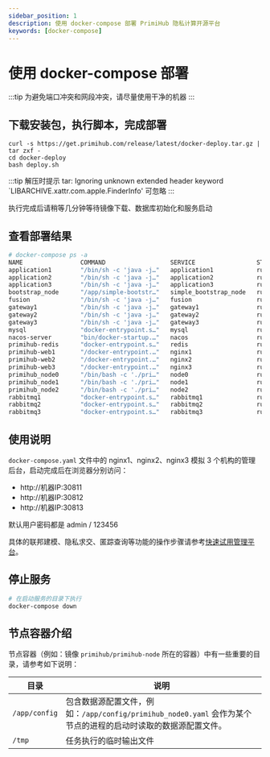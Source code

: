 ```yaml
---
sidebar_position: 1
description: 使用 docker-compose 部署 PrimiHub 隐私计算开源平台
keywords: [docker-compose]
---
```


# 使用 docker-compose 部署

:::tip
为避免端口冲突和网段冲突，请尽量使用干净的机器
:::

## 下载安装包，执行脚本，完成部署

```shell
curl -s https://get.primihub.com/release/latest/docker-deploy.tar.gz | tar zxf -
cd docker-deploy
bash deploy.sh
```

:::tip
解压时提示 tar: Ignoring unknown extended header keyword `LIBARCHIVE.xattr.com.apple.FinderInfo' 可忽略
:::

执行完成后请稍等几分钟等待镜像下载、数据库初始化和服务启动

## 查看部署结果

```bash
# docker-compose ps -a
NAME                COMMAND                  SERVICE                 STATUS              PORTS
application1        "/bin/sh -c 'java -j…"   application1            running             
application2        "/bin/sh -c 'java -j…"   application2            running             
application3        "/bin/sh -c 'java -j…"   application3            running             
bootstrap_node      "/app/simple-bootstr…"   simple_bootstrap_node   running             4001/tcp
fusion              "/bin/sh -c 'java -j…"   fusion                  running             
gateway1            "/bin/sh -c 'java -j…"   gateway1                running             
gateway2            "/bin/sh -c 'java -j…"   gateway2                running             
gateway3            "/bin/sh -c 'java -j…"   gateway3                running             
mysql               "docker-entrypoint.s…"   mysql                   running             0.0.0.0:3306->3306/tcp, :::3306->3306/tcp
nacos-server        "bin/docker-startup.…"   nacos                   running             0.0.0.0:8848->8848/tcp, 0.0.0.0:9555->9555/tcp, 0.0.0.0:9848->9848/tcp, :::8848->8848/tcp, :::9555->9555/tcp, :::9848->9848/tcp
primihub-redis      "docker-entrypoint.s…"   redis                   running             6379/tcp
primihub-web1       "/docker-entrypoint.…"   nginx1                  running             0.0.0.0:30811->80/tcp, :::30811->80/tcp
primihub-web2       "/docker-entrypoint.…"   nginx2                  running             0.0.0.0:30812->80/tcp, :::30812->80/tcp
primihub-web3       "/docker-entrypoint.…"   nginx3                  running             0.0.0.0:30813->80/tcp, :::30813->80/tcp
primihub_node0      "/bin/bash -c './pri…"   node0                   running             0.0.0.0:8050->50050/tcp, :::8050->50050/tcp
primihub_node1      "/bin/bash -c './pri…"   node1                   running             0.0.0.0:8051->50051/tcp, :::8051->50051/tcp
primihub_node2      "/bin/bash -c './pri…"   node2                   running             0.0.0.0:8052->50052/tcp, :::8052->50052/tcp
rabbitmq1           "docker-entrypoint.s…"   rabbitmq1               running             25672/tcp
rabbitmq2           "docker-entrypoint.s…"   rabbitmq2               running             25672/tcp
rabbitmq3           "docker-entrypoint.s…"   rabbitmq3               running             25672/tcp
```

## 使用说明

`docker-compose.yaml` 文件中的 nginx1、nginx2、nginx3 模拟 3 个机构的管理后台，启动完成后在浏览器分别访问：

* http://机器IP:30811
* http://机器IP:30812
* http://机器IP:30813

默认用户密码都是 admin / 123456

具体的联邦建模、隐私求交、匿踪查询等功能的操作步骤请参考[快速试用管理平台](/docs/quick-start-platform)。

## 停止服务

```bash
# 在启动服务的目录下执行
docker-compose down
```

## 节点容器介绍

节点容器（例如：镜像 `primihub/primihub-node` 所在的容器）中有一些重要的目录，请参考如下说明：

| 目录 | 说明 |
|---|---|
| `/app/config` | 包含数据源配置文件，例如：`/app/config/primihub_node0.yaml` 会作为某个节点的进程的启动时读取的数据源配置文件。 |
| `/tmp` | 任务执行的临时输出文件 |
